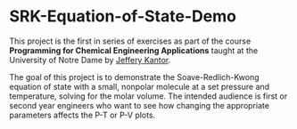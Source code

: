 # SRK-Equation-of-State-Demo
This project is the first in series of exercises as part of the course **Programming for Chemical Engineering Applications** taught at the
University of Notre Dame by [Jeffery Kantor](https://github.com/jckantor).

The goal of this project is to demonstrate the Soave-Redlich-Kwong equation of state with a small, nonpolar molecule at a set pressure and 
temperature, solving for the molar volume. The intended audience is first or second year engineers who want to see how changing the appropriate parameters affects the P-T or P-V plots.
